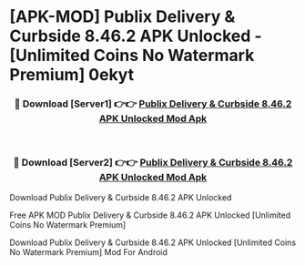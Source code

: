 # [APK-MOD] Publix Delivery & Curbside 8.46.2 APK Unlocked - [Unlimited Coins No Watermark Premium] 0ekyt



<div align="center">
<h3>🔴 Download [Server1] 👉👉 <a href="https://momento.my/?title=Publix_Delivery_&_Curbside_8.46.2_APK_Unlocked">Publix Delivery & Curbside 8.46.2 APK Unlocked Mod Apk</a></h3><br>

<h3>🔴 Download [Server2] 👉👉 <a href="https://momento.my/?title=Publix_Delivery_&_Curbside_8.46.2_APK_Unlocked">Publix Delivery & Curbside 8.46.2 APK Unlocked Mod Apk</a></h3>
</div>



Download Publix Delivery & Curbside 8.46.2 APK Unlocked 

Free APK MOD Publix Delivery & Curbside 8.46.2 APK Unlocked [Unlimited Coins No Watermark Premium]

Download Publix Delivery & Curbside 8.46.2 APK Unlocked [Unlimited Coins No Watermark Premium] Mod For Android

